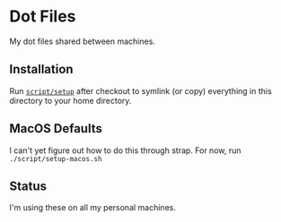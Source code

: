 # Dot Files
My dot files shared between machines.

## Installation
Run [`script/setup`](https://github.com/johnbhall/dotfiles/blob/master/script/setup)
after checkout to symlink (or copy) everything in this directory to your home directory.

## MacOS Defaults
I can't yet figure out how to do this through strap. For now, run `./script/setup-macos.sh`

## Status
I'm using these on all my personal machines.
